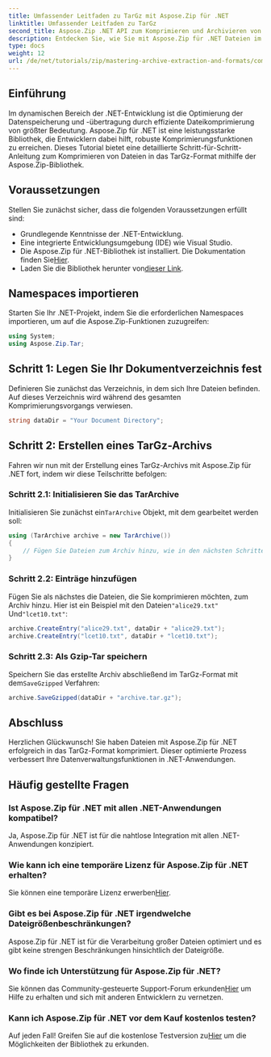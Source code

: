 ```yaml
---
title: Umfassender Leitfaden zu TarGz mit Aspose.Zip für .NET
linktitle: Umfassender Leitfaden zu TarGz
second_title: Aspose.Zip .NET API zum Komprimieren und Archivieren von Dateien
description: Entdecken Sie, wie Sie mit Aspose.Zip für .NET Dateien im TarGz-Format effizient komprimieren. Dieses ausführliche Tutorial deckt alles ab, vom Einrichten Ihrer Umgebung.
type: docs
weight: 12
url: /de/net/tutorials/zip/mastering-archive-extraction-and-formats/comprehensive-guide-to-tar-gz/
---
```

## Einführung

Im dynamischen Bereich der .NET-Entwicklung ist die Optimierung der Datenspeicherung und -übertragung durch effiziente Dateikomprimierung von größter Bedeutung. Aspose.Zip für .NET ist eine leistungsstarke Bibliothek, die Entwicklern dabei hilft, robuste Komprimierungsfunktionen zu erreichen. Dieses Tutorial bietet eine detaillierte Schritt-für-Schritt-Anleitung zum Komprimieren von Dateien in das TarGz-Format mithilfe der Aspose.Zip-Bibliothek.

## Voraussetzungen

Stellen Sie zunächst sicher, dass die folgenden Voraussetzungen erfüllt sind:

- Grundlegende Kenntnisse der .NET-Entwicklung.
- Eine integrierte Entwicklungsumgebung (IDE) wie Visual Studio.
-  Die Aspose.Zip für .NET-Bibliothek ist installiert. Die Dokumentation finden Sie[Hier](https://reference.aspose.com/zip/net/).
-  Laden Sie die Bibliothek herunter von[dieser Link](https://releases.aspose.com/zip/net/).

## Namespaces importieren

Starten Sie Ihr .NET-Projekt, indem Sie die erforderlichen Namespaces importieren, um auf die Aspose.Zip-Funktionen zuzugreifen:

```csharp
using System;
using Aspose.Zip.Tar;
```

## Schritt 1: Legen Sie Ihr Dokumentverzeichnis fest

Definieren Sie zunächst das Verzeichnis, in dem sich Ihre Dateien befinden. Auf dieses Verzeichnis wird während des gesamten Komprimierungsvorgangs verwiesen.

```csharp
string dataDir = "Your Document Directory";
```

## Schritt 2: Erstellen eines TarGz-Archivs

Fahren wir nun mit der Erstellung eines TarGz-Archivs mit Aspose.Zip für .NET fort, indem wir diese Teilschritte befolgen:

### Schritt 2.1: Initialisieren Sie das TarArchive

 Initialisieren Sie zunächst ein`TarArchive` Objekt, mit dem gearbeitet werden soll:

```csharp
using (TarArchive archive = new TarArchive())
{
    // Fügen Sie Dateien zum Archiv hinzu, wie in den nächsten Schritten beschrieben
}
```

### Schritt 2.2: Einträge hinzufügen

 Fügen Sie als nächstes die Dateien, die Sie komprimieren möchten, zum Archiv hinzu. Hier ist ein Beispiel mit den Dateien`"alice29.txt"` Und`"lcet10.txt"`:

```csharp
archive.CreateEntry("alice29.txt", dataDir + "alice29.txt");
archive.CreateEntry("lcet10.txt", dataDir + "lcet10.txt");
```

### Schritt 2.3: Als Gzip-Tar speichern

 Speichern Sie das erstellte Archiv abschließend im TarGz-Format mit dem`SaveGzipped` Verfahren:

```csharp
archive.SaveGzipped(dataDir + "archive.tar.gz");
```

## Abschluss

Herzlichen Glückwunsch! Sie haben Dateien mit Aspose.Zip für .NET erfolgreich in das TarGz-Format komprimiert. Dieser optimierte Prozess verbessert Ihre Datenverwaltungsfunktionen in .NET-Anwendungen.

## Häufig gestellte Fragen

### Ist Aspose.Zip für .NET mit allen .NET-Anwendungen kompatibel?
Ja, Aspose.Zip für .NET ist für die nahtlose Integration mit allen .NET-Anwendungen konzipiert.

### Wie kann ich eine temporäre Lizenz für Aspose.Zip für .NET erhalten?
 Sie können eine temporäre Lizenz erwerben[Hier](https://purchase.conholdate.com/temporary-license/).

### Gibt es bei Aspose.Zip für .NET irgendwelche Dateigrößenbeschränkungen?
Aspose.Zip für .NET ist für die Verarbeitung großer Dateien optimiert und es gibt keine strengen Beschränkungen hinsichtlich der Dateigröße.

### Wo finde ich Unterstützung für Aspose.Zip für .NET?
 Sie können das Community-gesteuerte Support-Forum erkunden[Hier](https://forum.aspose.com/c/zip/37) um Hilfe zu erhalten und sich mit anderen Entwicklern zu vernetzen.

### Kann ich Aspose.Zip für .NET vor dem Kauf kostenlos testen?
 Auf jeden Fall! Greifen Sie auf die kostenlose Testversion zu[Hier](https://releases.aspose.com/zip/net) um die Möglichkeiten der Bibliothek zu erkunden.
